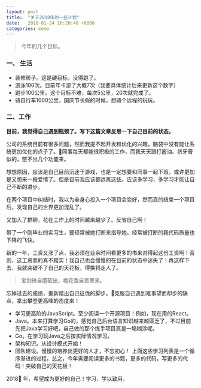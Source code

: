 ```yaml
---
layout: post
title:  "关于2018年的一些计划"
date:   2018-01-24 10:20:40 +0800
categories: memo
---
```


> 今年的几个目标。

### 一、 生活

* 装修房子。这是硬目标，没得跑了。
* 游泳100次。目前年卡游了大概7次（我要具体统计后来更新这个数字）
* 跑步100公里。这个目标不难，每次5公里，20次就完成了。
* 骑自行车1000公里。国庆节长假的时候，想骑个远程的玩玩。

### 二、工作

__目前，我觉得自己遇到瓶颈了。写下这篇文章反思一下自己目前的状态。__

公司的系统目前有很多问题，然而我提不起开发和优化的兴趣，脑袋中没有能让系统更加优化的点子了。同事每天都能很积极的工作，而我天天跟打酱油、挤牙膏似的，憋不出几个功能来。

想想原因，应该是自己目前沉迷于游戏，也是一定想要和同事一起下班，或许更加是又想来一段爱情了。但是目前我应该都远离这些。应该多学习，多学习才能让自己不断的进步。

在两个项目中纠结时，我以为全身心投入一个项目会变好，然而真的结束一个项目后，发现自己的世界更加混乱了。

又加入了群聊，花在工作上的时间越来越少了。反省自己啊！

带了一个刚毕业的实习生，要经常被她打断来指导她。经常被打断的我代码质量也下降的飞快。

新的一年，工资又涨了点，我必须在业余时间看更多的书来对得起这份工资啊！否则，这工资拿的真不踏实！我自己也会慢慢的在目前的状态中迷失了！再这样下去，我就突破不了自己的天花板，得换将走人了。

> 宝剑锋自磨砺出，梅花香自苦寒来。

忘掉过去的成绩，重新踏出自己征伐的脚步。克服自己遇到难事望而却步的缺点，拿出攀登更高峰的态度来！

* 学习更高阶的JavaScript。至少阅读一个开源项目！例如，现在用的React。
* Java。本来打算学习Go的，感觉自己后台语言知识越来越匮乏了，不过目前先把Java学习好吧，自己做的那个练手项目真是一塌糊涂呢。
* Go。在学习玩Java之后按实际情况学习。
* 架构知识。从设计模式开始！
* 团队建设。慢慢的培养出更好的人才，不忘初心！
上面这些学习列表是一个循序渐进的过程。总之，今年需要阅读更多的书籍，更多的代码，写更多的代码！突破自己的天花板！

2018 年，希望成为更好的自己！学习，学以致用。